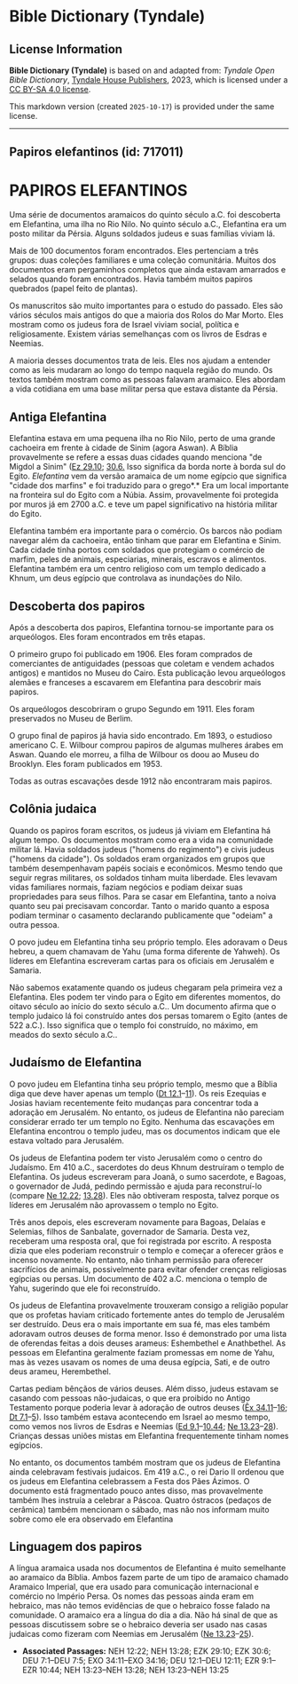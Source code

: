 # Bible Dictionary (Tyndale)

## License Information

**Bible Dictionary (Tyndale)** is based on and adapted from: _Tyndale Open Bible Dictionary_, [Tyndale House Publishers](https://tyndaleopenresources.com/), 2023, which is licensed under a [CC BY-SA 4.0 license](https://creativecommons.org/licenses/by-sa/4.0/legalcode.en).

This markdown version (created `2025-10-17`) is provided under the same license.



--------------------------------

## Papiros elefantinos (id: 717011)

PAPIROS ELEFANTINOS
===================

Uma série de documentos aramaicos do quinto século a.C. foi descoberta em Elefantina, uma ilha no Rio Nilo. No quinto século a.C., Elefantina era um posto militar da Pérsia. Alguns soldados judeus e suas famílias viviam lá.

Mais de 100 documentos foram encontrados. Eles pertenciam a três grupos: duas coleções familiares e uma coleção comunitária. Muitos dos documentos eram pergaminhos completos que ainda estavam amarrados e selados quando foram encontrados. Havia também muitos papiros quebrados (papel feito de plantas).

Os manuscritos são muito importantes para o estudo do passado. Eles são vários séculos mais antigos do que a maioria dos Rolos do Mar Morto. Eles mostram como os judeus fora de Israel viviam social, política e religiosamente. Existem várias semelhanças com os livros de Esdras e Neemias.

A maioria desses documentos trata de leis. Eles nos ajudam a entender como as leis mudaram ao longo do tempo naquela região do mundo. Os textos também mostram como as pessoas falavam aramaico. Eles abordam a vida cotidiana em uma base militar persa que estava distante da Pérsia.

Antiga Elefantina
-----------------

Elefantina estava em uma pequena ilha no Rio Nilo, perto de uma grande cachoeira em frente à cidade de Sinim (agora Aswan). A Bíblia provavelmente se refere a essas duas cidades quando menciona "de Migdol a Sinim" ([Ez 29\.10](https://ref.ly/Ezek29:10); [30\.6\.](https://ref.ly/Ezek30:6) Isso significa da borda norte à borda sul do Egito. *Elefantina* vem da versão aramaica de um nome egípcio que significa "cidade dos marfins" e foi traduzido para o grego*.* Era um local importante na fronteira sul do Egito com a Núbia. Assim, provavelmente foi protegida por muros já em 2700 a.C. e teve um papel significativo na história militar do Egito.

Elefantina também era importante para o comércio. Os barcos não podiam navegar além da cachoeira, então tinham que parar em Elefantina e Sinim. Cada cidade tinha portos com soldados que protegiam o comércio de marfim, peles de animais, especiarias, minerais, escravos e alimentos. Elefantina também era um centro religioso com um templo dedicado a Khnum, um deus egípcio que controlava as inundações do Nilo.

Descoberta dos papiros
----------------------

Após a descoberta dos papiros, Elefantina tornou\-se importante para os arqueólogos. Eles foram encontrados em três etapas.

O primeiro grupo foi publicado em 1906\. Eles foram comprados de comerciantes de antiguidades (pessoas que coletam e vendem achados antigos) e mantidos no Museu do Cairo. Esta publicação levou arqueólogos alemães e franceses a escavarem em Elefantina para descobrir mais papiros.

Os arqueólogos descobriram o grupo Segundo em 1911\. Eles foram preservados no Museu de Berlim.

O grupo final de papiros já havia sido encontrado. Em 1893, o estudioso americano C. E. Wilbour comprou papiros de algumas mulheres árabes em Aswan. Quando ele morreu, a filha de Wilbour os doou ao Museu do Brooklyn. Eles foram publicados em 1953\.

Todas as outras escavações desde 1912 não encontraram mais papiros.

Colônia judaica
---------------

Quando os papiros foram escritos, os judeus já viviam em Elefantina há algum tempo. Os documentos mostram como era a vida na comunidade militar lá. Havia soldados judeus ("homens do regimento") e civis judeus ("homens da cidade"). Os soldados eram organizados em grupos que também desempenhavam papéis sociais e econômicos. Mesmo tendo que seguir regras militares, os soldados tinham muita liberdade. Eles levavam vidas familiares normais, faziam negócios e podiam deixar suas propriedades para seus filhos. Para se casar em Elefantina, tanto a noiva quanto seu pai precisavam concordar. Tanto o marido quanto a esposa podiam terminar o casamento declarando publicamente que "odeiam" a outra pessoa.

O povo judeu em Elefantina tinha seu próprio templo. Eles adoravam o Deus hebreu, a quem chamavam de Yahu (uma forma diferente de Yahweh). Os líderes em Elefantina escreveram cartas para os oficiais em Jerusalém e Samaria.

Não sabemos exatamente quando os judeus chegaram pela primeira vez a Elefantina. Eles podem ter vindo para o Egito em diferentes momentos, do oitavo século ao início do sexto século a.C.. Um documento afirma que o templo judaico lá foi construído antes dos persas tomarem o Egito (antes de 522 a.C.). Isso significa que o templo foi construído, no máximo, em meados do sexto século a.C..

Judaísmo de Elefantina
----------------------

O povo judeu em Elefantina tinha seu próprio templo, mesmo que a Bíblia diga que deve haver apenas um templo ([Dt 12\.1](https://ref.ly/Deut12:1-Deut12:11)–[11](https://ref.ly/Deut12:1-Deut12:11)). Os reis Ezequias e Josias haviam recentemente feito mudanças para concentrar toda a adoração em Jerusalém. No entanto, os judeus de Elefantina não pareciam considerar errado ter um templo no Egito. Nenhuma das escavações em Elefantina encontrou o templo judeu, mas os documentos indicam que ele estava voltado para Jerusalém.

Os judeus de Elefantina podem ter visto Jerusalém como o centro do Judaísmo. Em 410 a.C., sacerdotes do deus Khnum destruíram o templo de Elefantina. Os judeus escreveram para Joanã, o sumo sacerdote, e Bagoas, o governador de Judá, pedindo permissão e ajuda para reconstruí\-lo (compare [Ne 12\.22](https://ref.ly/Neh12:22); [13\.28](https://ref.ly/Neh13:28)). Eles não obtiveram resposta, talvez porque os líderes em Jerusalém não aprovassem o templo no Egito.

Três anos depois, eles escreveram novamente para Bagoas, Delaías e Selemias, filhos de Sanbalate, governador de Samaria. Desta vez, receberam uma resposta oral, que foi registrada por escrito. A resposta dizia que eles poderiam reconstruir o templo e começar a oferecer grãos e incenso novamente. No entanto, não tinham permissão para oferecer sacrifícios de animais, possivelmente para evitar ofender crenças religiosas egípcias ou persas. Um documento de 402 a.C. menciona o templo de Yahu, sugerindo que ele foi reconstruído.

Os judeus de Elefantina provavelmente trouxeram consigo a religião popular que os profetas haviam criticado fortemente antes do templo de Jerusalém ser destruído. Deus era o mais importante em sua fé, mas eles também adoravam outros deuses de forma menor. Isso é demonstrado por uma lista de oferendas feitas a dois deuses arameus: Eshembethel e Anathbethel. As pessoas em Elefantina geralmente faziam promessas em nome de Yahu, mas às vezes usavam os nomes de uma deusa egípcia, Sati, e de outro deus arameu, Herembethel.

Cartas pediam bênçãos de vários deuses. Além disso, judeus estavam se casando com pessoas não\-judaicas, o que era proibido no Antigo Testamento porque poderia levar à adoração de outros deuses ([Êx 34\.11](https://ref.ly/Exod34:11-Exod34:16)–[16](https://ref.ly/Exod34:11-Exod34:16); [Dt 7\.1](https://ref.ly/Deut7:1-Deut7:5)–[5](https://ref.ly/Deut7:1-Deut7:5)). Isso também estava acontecendo em Israel ao mesmo tempo, como vemos nos livros de Esdras e Neemias ([Ed 9\.1](https://ref.ly/Ezra9:1-Ezra10:44)–[10\.44](https://ref.ly/Ezra9:1-Ezra10:44); [Ne 13\.23](https://ref.ly/Neh13:23-Neh13:28)–[28](https://ref.ly/Neh13:23-Neh13:28)). Crianças dessas uniões mistas em Elefantina frequentemente tinham nomes egípcios.

No entanto, os documentos também mostram que os judeus de Elefantina ainda celebravam festivais judaicos. Em 419 a.C., o rei Dario II ordenou que os judeus em Elefantina celebrassem a Festa dos Pães Ázimos. O documento está fragmentado pouco antes disso, mas provavelmente também lhes instruía a celebrar a Páscoa. Quatro óstracos (pedaços de cerâmica) também mencionam o sábado, mas não nos informam muito sobre como ele era observado em Elefantina

Linguagem dos papiros
---------------------

A língua aramaica usada nos documentos de Elefantina é muito semelhante ao aramaico da Bíblia. Ambos fazem parte de um tipo de aramaico chamado Aramaico Imperial, que era usado para comunicação internacional e comércio no Império Persa. Os nomes das pessoas ainda eram em hebraico, mas não temos evidências de que o hebraico fosse falado na comunidade. O aramaico era a língua do dia a dia. Não há sinal de que as pessoas discutissem sobre se o hebraico deveria ser usado nas casas judaicas como fizeram com Neemias em Jerusalém ([Ne 13\.23](https://ref.ly/Neh13:23-Neh13:25)–[25](https://ref.ly/Neh13:23-Neh13:25)).

* **Associated Passages:** NEH 12:22; NEH 13:28; EZK 29:10; EZK 30:6; DEU 7:1–DEU 7:5; EXO 34:11–EXO 34:16; DEU 12:1–DEU 12:11; EZR 9:1–EZR 10:44; NEH 13:23–NEH 13:28; NEH 13:23–NEH 13:25

